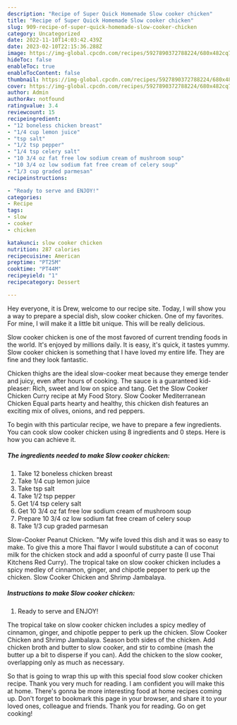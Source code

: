 ```yaml
---
description: "Recipe of Super Quick Homemade Slow cooker chicken"
title: "Recipe of Super Quick Homemade Slow cooker chicken"
slug: 909-recipe-of-super-quick-homemade-slow-cooker-chicken
category: Uncategorized
date: 2022-11-10T14:03:42.439Z
date: 2023-02-10T22:15:36.288Z
image: https://img-global.cpcdn.com/recipes/5927890372788224/680x482cq70/slow-cooker-chicken-recipe-main-photo.jpg
hideToc: false
enableToc: true
enableTocContent: false
thumbnail: https://img-global.cpcdn.com/recipes/5927890372788224/680x482cq70/slow-cooker-chicken-recipe-main-photo.jpg
cover: https://img-global.cpcdn.com/recipes/5927890372788224/680x482cq70/slow-cooker-chicken-recipe-main-photo.jpg
author: Admin
authorAv: notfound
ratingvalue: 3.4
reviewcount: 15
recipeingredient:
- "12 boneless chicken breast"
- "1/4 cup lemon juice"
- "tsp salt"
- "1/2 tsp pepper"
- "1/4 tsp celery salt"
- "10 3/4 oz fat free low sodium cream of mushroom soup"
- "10 3/4 oz low sodium fat free cream of celery soup"
- "1/3 cup graded parmesan"
recipeinstructions:

- "Ready to serve and ENJOY!"
categories:
- Recipe
tags:
- slow
- cooker
- chicken

katakunci: slow cooker chicken 
nutrition: 287 calories
recipecuisine: American
preptime: "PT25M"
cooktime: "PT44M"
recipeyield: "1"
recipecategory: Dessert

---
```



Hey everyone, it is Drew, welcome to our recipe site. Today, I will show you a way to prepare a special dish, slow cooker chicken. One of my favorites. For mine, I will make it a little bit unique. This will be really delicious.

Slow cooker chicken is one of the most favored of current trending foods in the world. It's enjoyed by millions daily. It is easy, it's quick, it tastes yummy. Slow cooker chicken is something that I have loved my entire life. They are fine and they look fantastic.

Chicken thighs are the ideal slow-cooker meat because they emerge tender and juicy, even after hours of cooking. The sauce is a guaranteed kid-pleaser: Rich, sweet and low on spice and tang. Get the Slow Cooker Chicken Curry recipe at My Food Story. Slow Cooker Mediterranean Chicken Equal parts hearty and healthy, this chicken dish features an exciting mix of olives, onions, and red peppers.


To begin with this particular recipe, we have to prepare a few ingredients. You can cook slow cooker chicken using 8 ingredients and 0 steps. Here is how you can achieve it.

<!--inarticleads1-->

##### The ingredients needed to make Slow cooker chicken:

1. Take 12 boneless chicken breast
1. Take 1/4 cup lemon juice
1. Take tsp salt
1. Take 1/2 tsp pepper
1. Get 1/4 tsp celery salt
1. Get 10 3/4 oz fat free low sodium cream of mushroom soup
1. Prepare 10 3/4 oz low sodium fat free cream of celery soup
1. Take 1/3 cup graded parmesan


Slow-Cooker Peanut Chicken. &#34;My wife loved this dish and it was so easy to make. To give this a more Thai flavor I would substitute a can of coconut milk for the chicken stock and add a spoonful of curry paste (I use Thai Kitchens Red Curry). The tropical take on slow cooker chicken includes a spicy medley of cinnamon, ginger, and chipotle pepper to perk up the chicken. Slow Cooker Chicken and Shrimp Jambalaya. 

<!--inarticleads2-->

##### Instructions to make Slow cooker chicken:


1. Ready to serve and ENJOY!

The tropical take on slow cooker chicken includes a spicy medley of cinnamon, ginger, and chipotle pepper to perk up the chicken. Slow Cooker Chicken and Shrimp Jambalaya. Season both sides of the chicken. Add chicken broth and butter to slow cooker, and stir to combine (mash the butter up a bit to disperse if you can). Add the chicken to the slow cooker, overlapping only as much as necessary. 

So that is going to wrap this up with this special food slow cooker chicken recipe. Thank you very much for reading. I am confident you will make this at home. There's gonna be more interesting food at home recipes coming up. Don't forget to bookmark this page in your browser, and share it to your loved ones, colleague and friends. Thank you for reading. Go on get cooking!
